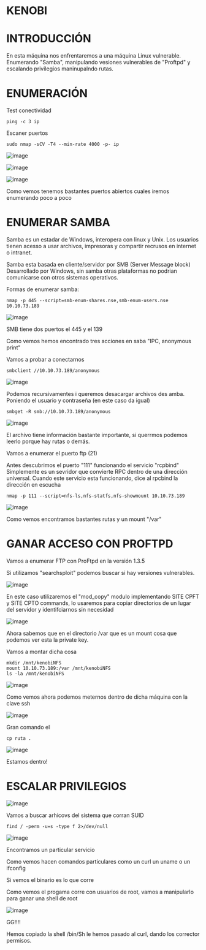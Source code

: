 # KENOBI

# INTRODUCCIÓN

En esta máquina nos enfrentaremos a una máquina Linux vulnerable. Enumerando "Samba", manipulando vesiones vulnerables de "Proftpd" y escalando privilegios maninupalndo rutas.

# ENUMERACIÓN

Test conectividad

```
ping -c 3 ip
```

Escaner puertos

```
sudo nmap -sCV -T4 --min-rate 4000 -p- ip
```

![image](https://github.com/user-attachments/assets/84d926b6-8531-46f5-90f0-45e88c26ed16)

![image](https://github.com/user-attachments/assets/81d44512-7d6a-4fc7-b776-6f099e028b19)

![image](https://github.com/user-attachments/assets/9fb22a0b-ba0f-424f-a861-30879e8aaee9)

Como vemos tenemos bastantes puertos abiertos cuales iremos enumerando poco a poco

# ENUMERAR SAMBA

Samba es un estadar de Windows, interopera con linux y Unix. Los usuarios tienen acesso a usar archivos, impresoras y compartir recrusos en internet o intranet. 

Samba esta basada en cliente/servidor por SMB (Server Message block) Desarrollado por Windows, sin samba otras plataformas no podrian comunicarse con otros sistemas operativos.

Formas de enumerar samba:

```
nmap -p 445 --script=smb-enum-shares.nse,smb-enum-users.nse 10.10.73.189
```
![image](https://github.com/user-attachments/assets/aa13d35f-0f51-4327-925d-fb54050530cf)

SMB tiene dos puertos el 445 y el 139

Como vemos hemos encontrado tres acciones en saba "IPC, anonymous print"

Vamos a probar a conectarnos

```
smbclient //10.10.73.189/anonymous
```

![image](https://github.com/user-attachments/assets/11446a94-34c8-4b84-bdff-1e35f2f0cccc)

Podemos recursivamentes i queremos desacargar archivos des amba. Poniendo el usuario y contraseña (en este caso da igual)

```
smbget -R smb://10.10.73.189/anonymous
```

![image](https://github.com/user-attachments/assets/700a2c72-0e0f-4306-85a7-264928ced659)

El archivo tiene información bastante importante, si querrmos podemos leerlo porque hay rutas o demás.

Vamos a enumerar el puerto ftp (21) 

Antes descubrimos el puerto "111" funcionando el servicio "rcpbind" Simplemente es un sevridor que convierte RPC dentro de una dirección universal. Cuando este servicio esta funcionando, dice al rpcbind la dirección en escucha

```
nmap -p 111 --script=nfs-ls,nfs-statfs,nfs-showmount 10.10.73.189
```

![image](https://github.com/user-attachments/assets/e7493a55-cdde-4f0c-a145-f60679173930)

Como vemos encontramos bastantes rutas y un mount "/var"

# GANAR ACCESO CON PROFTPD

Vamos a enumerar FTP con ProFtpd en la versión 1.3.5

Si utilizamos "searchsploit" podemos buscar si hay versiones vulnerables.

![image](https://github.com/user-attachments/assets/e9197576-23cc-4108-85d8-b5bc76e3d876)

En este caso utilizaremos el "mod_copy" modulo implementando SITE CPFT y SITE CPTO commands, lo usaremos para copiar directorios de un lugar del servidor y identifciarnos sin necesidad


![image](https://github.com/user-attachments/assets/421ba226-9d77-4367-a6c6-361a23fa2348)

Ahora sabemos que en el directorio /var que es un mount cosa que podemos ver esta la private key.

Vamos a montar dicha cosa

```
mkdir /mnt/kenobiNFS
mount 10.10.73.189:/var /mnt/kenobiNFS
ls -la /mnt/kenobiNFS
```

![image](https://github.com/user-attachments/assets/6e95f1be-bb15-405b-a19e-f940a6640435)

Como vemos ahora podemos meternos dentro de dicha máquina con la clave ssh

![image](https://github.com/user-attachments/assets/10d42ee0-1011-447a-b5e0-42d47699293f)

Gran comando el

```
cp ruta .
```

![image](https://github.com/user-attachments/assets/95816326-d71e-4b9a-8775-efc836d1ca8a)

Estamos dentro!

# ESCALAR PRIVILEGIOS

![image](https://github.com/user-attachments/assets/70f5fa11-1563-45d8-b8ac-2c1165771179)

Vamos a buscar arhicovs del sistema que corran SUID

```
find / -perm -u=s -type f 2>/dev/null
```

![image](https://github.com/user-attachments/assets/3f946c61-a492-4a8e-8c1a-cc96c96d372b)

Encontramos un particular servicio

Como vemos hacen comandos particulares como un curl un uname o un ifconfig

Si vemos el binario es lo que corre

Como vemos el progama corre con usuarios de root, vamos a manipularlo para ganar una shell de root

![image](https://github.com/user-attachments/assets/c997b484-e2e7-4634-99f5-ddf6ef336bfc)

GG!!!!


Hemos copiado la shell /bin/Sh le hemos pasado al curl, dando los corrector permisos.



